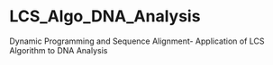 # LCS_Algo_DNA_Analysis
Dynamic Programming and Sequence Alignment- Application of LCS Algorithm to DNA Analysis
